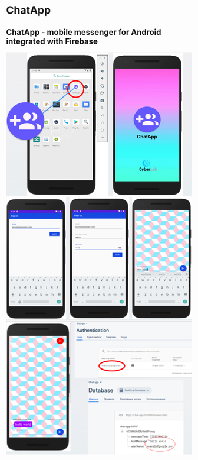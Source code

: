 # ChatApp
## ChatApp - mobile messenger for Android integrated with Firebase
![](app/release/readme/image1.png)
![](app/release/readme/image2.png)
![](app/release/readme/image3.png)
